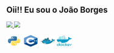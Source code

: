 ## Oii!! Eu sou o João Borges

<div>
  <a href="https://github.com/jonhpaul5">
    <img height=180cm src="https://github-readme-stats.vercel.app/api?username=jonhpaul5&theme=dark&show_icons=true" />
  </a>
  <a href="https://github.com/jonhpaul5">
    <img height=180cm src="https://github-readme-stats.vercel.app/api/top-langs/?username=jonhpaul5&layout=compact&theme=dark" />
  </a>
</div>

<div style="display: inline_block"><br>
  <img align="center" alt="JP-Python" height="30" width="40" src="https://raw.githubusercontent.com/devicons/devicon/master/icons/python/python-original.svg">
  <img align="center" alt="JP-Cplusplus" height="30" width="40" src="https://github.com/devicons/devicon/blob/master/icons/cplusplus/cplusplus-original.svg">
  <img align="center" alt="JP-C" height="30" width="40" src="https://github.com/devicons/devicon/blob/master/icons/docker/docker-original.svg">
  <img align="center" alt="JP-Docker" height="30" width="40" src="https://github.com/devicons/devicon/blob/master/icons/docker/docker-plain-wordmark.svg">
 
</div>
